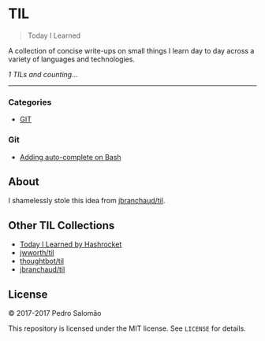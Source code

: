 # TIL

> Today I Learned

A collection of concise write-ups on small things I learn day to day across a
variety of languages and technologies.

_1 TILs and counting..._

---

### Categories

* [GIT](git)

### Git

- [Adding auto-complete on Bash](git/accessing-a-lost-commit.md)

## About

I shamelessly stole this idea from
[jbranchaud/til](https://github.com/jbranchaud/til).

## Other TIL Collections

* [Today I Learned by Hashrocket](https://til.hashrocket.com)
* [jwworth/til](https://github.com/jwworth/til)
* [thoughtbot/til](https://github.com/thoughtbot/til)
* [jbranchaud/til](https://github.com/jbranchaud/til)

## License

&copy; 2017-2017 Pedro Salomão

This repository is licensed under the MIT license. See `LICENSE` for
details.
